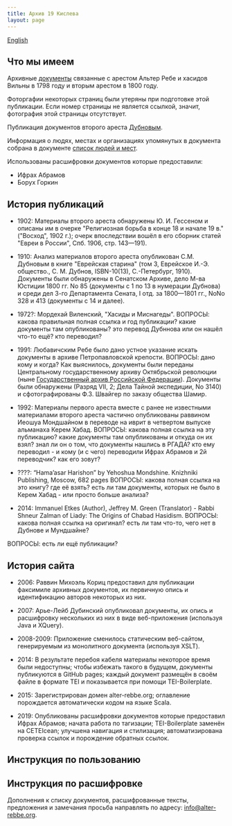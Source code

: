 ```yaml
---
title: Архив 19 Кислева
layout: page
---
```


<a href="index-en.html" class="language-switch">English</a>

## Что мы имеем ##

Архивные [документы](archive/index.html) связанные с арестом Альтер Ребе и хасидов Вильны в 1798
году и вторым арестом в 1800 году.

Фоторгафии некоторых страниц были утеряны при подготовке этой публикации. Если номер страницы не является
ссылкой, значит, фотография этой страницы отсутствует.

Публикация документов второго ареста [Дубновым](dubnov/index.html).

Информация о людях, местах и организациях упомянутых в документа собрана в документе [список людей и мест](names.html).

Использованы расшифровки документов которые предоставили:
- Ифрах Абрамов
- Борух Горкин 


## История публикаций ##

- 1902: Материалы второго ареста обнаружены Ю. И. Гессеном и описаны им в очерке "Религиозная борьба в конце 18
и начале 19 в." ("Восход", 1902 г.); очерк впоследствии вошёл в его сборник статей "Евреи в России", Спб. 1906, стр.
143—191).

- 1910: Анализ материалов второго ареста опубликован С.М. Дубновым в книге "Еврейская старина" (том 3, Еврейское И.-Э. общество.,
С. М. Дубнов, ISBN-10(13), С.-Петербург, 1910). Документы были обнаружены в Сенатском Архиве, дело М-ва Юстиции 1800 гг.
No 85 (документы с 1 по 13 в нумерации Дубнова) и среди дел 3-го Департамента Сената, I отд. за 1800—1801 гг., NoNo
328 и 413 (документы с 14 и далее).

- 1972?: Мордехай Виленский, "Хасиды и Миснагеды".
ВОПРОСЫ: какова правильная полная ссылка и год публикации?
         какие документы там опубликованы? это перевод Дубннова или он нашёл что-то ещё? кто переводил?

- 1991: Любавичским Ребе было дано устное указание искать документы в архиве Петропавловской крепости.
ВОПРОСЫ: дано кому и когда?
Как выяснилось, документы были переданы Центральному государственному архиву Октябрьской революции
(ныне [Государственный архив Российской Федерации](http://rgada.info/poisk/index.php)).
Документы были обнаружены (Разряд VII, 2; Дела Тайной экспедиции, No 3140) и сфотографированы Ф.З. Швайгер по заказу
общества Шамир. 

- 1992: Материалы первого ареста вместе с ранее не известными материалами второго ареста частично опубликованы 
раввином Иеошуа Мондшайном в переводе на иврит в четвертом выпуске альманаха Керем Хабад.
ВОПРОСЫ: какова полная ссылка на эту публикацию?
         какие документы там опубликованы и откуда он их взял?
         знал ли он о том, что документы нашлись в РГАДА?
         кто ему переводил - и кому (и с чего) переводили Ифрах Абрамов и 2й переводчик? как его зовут?

- ????: “Hama’asar Harishon” by Yehoshua Mondshine. Knizhniki Publishing, Moscow, 682 pages
ВОПРОСЫ: какова полная ссылка на это книгу? где её взять?
        есть ли там документы, которых не было в Керем Хабад - или просто больше анализа?

- 2014: Immanuel Etkes (Author), Jeffrey M. Green (Translator) - Rabbi Shneur Zalman of Liady: The Origins of Chabad Hasidism.
ВОПРОСЫ:  какова полная ссылка на оригинал? есть ли там что-то, чего нет в Дубнове и Мундшайне?

ВОПРОСЫ: есть ли ещё публикации?
 

## История сайта ##

- 2006: Раввин Михоэль Кориц предоставил для публикации факсимиле архивных документов, их первичную опись и идентификацию
авторов некоторых из них.

- 2007: Арье-Лейб Дубинский опубликовал документы, их опись и расшифровку нескольких из них в виде веб-приложения
(используя Java и XQuery). 

- 2008-2009: Приложение сменилось статическим веб-сайтом, генерируемым из монолитного документа (используя XSLT).

- 2014: В результате перебоя кабеля материалы некоторое время были недоступны; чтобы избежать такого в будущем, документы
публикуются в GitHub pages; каждый документ размещён в своём файле в формате TEI и показывается при помощи TEI-Boilerplate.
  
- 2015: Зарегистрирован домен alter-rebbe.org; оглавление порождается автоматически кодом на языке Scala.

- 2019: Опубликованы расшифровки документов которые предоставил Ифрах Абрамов; начата работа по тагизации;
  TEI-Boilerplate заменён на CETEIcean; улучшена навигация и стилизация; автоматизирована проверка ссылок и порождение
  обратных ссылок.


## Инструкция по пользованию ##

## Инструкция по расшифровке ##

Дополнения к списку документов, расшифрованные тексты, предложения и замечания просьба направлять по адресу:
[info@alter-rebbe.org](mailto:info@alter-rebbe.org).
